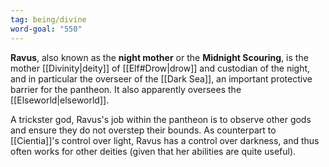 ```yaml
---
tag: being/divine
word-goal: "550"
---
```

**Ravus**, also known as the **night mother** or the **Midnight Scouring**, is the mother [[Divinity|deity]] of [[Elf#Drow|drow]] and custodian of the night, and in particular the overseer of the [[Dark Sea]], an important protective barrier for the pantheon. It also apparently oversees the [[Elseworld|elseworld]].

A trickster god, Ravus's job within the pantheon is to observe other gods and ensure they do not overstep their bounds. As counterpart to [[Cientia]]'s control over light, Ravus has a control over darkness, and thus often works for other deities (given that her abilities are quite useful).
